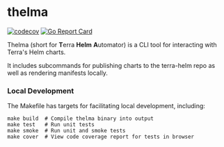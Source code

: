 # thelma

[![codecov](https://codecov.io/gh/broadinstitute/thelma/branch/main/graph/badge.svg?token=QYQHL6UE6Y)](https://codecov.io/gh/broadinstitute/thelma)
[![Go Report Card](https://goreportcard.com/badge/github.com/broadinstitute/thelma)](https://goreportcard.com/report/github.com/broadinstitute/thelma)

Thelma (short for **T**erra **Helm** **A**utomator) is a CLI tool for interacting with Terra's Helm charts.

It includes subcommands for publishing charts to the terra-helm repo as well as rendering manifests locally.

### Local Development

The Makefile has targets for facilitating local development, including:

    make build  # Compile thelma binary into output
    make test   # Run unit tests
    make smoke  # Run unit and smoke tests
    make cover  # View code coverage report for tests in browser
